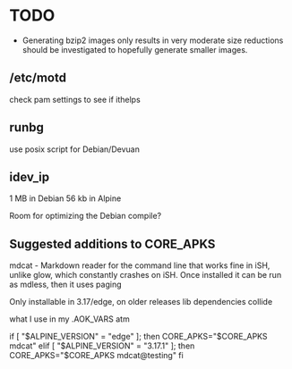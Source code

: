 # TODO

- Generating bzip2 images only results in very moderate size reductions
should be investigated to hopefully generate smaller images.

## /etc/motd

check pam settings to see if ithelps

## runbg

use posix script for Debian/Devuan

## idev_ip

 1 MB in Debian
56 kb in Alpine

Room for optimizing the Debian compile?

## Suggested additions to CORE_APKS

mdcat - Markdown reader for the command line that works fine in iSH, unlike glow, which constantly crashes on iSH. Once installed it can be run as mdless, then it uses paging

Only installable in 3.17/edge, on older releases lib dependencies collide

what I use in my .AOK_VARS atm

if [ "$ALPINE_VERSION" = "edge" ]; then
    CORE_APKS="$CORE_APKS mdcat"
elif [ "$ALPINE_VERSION" = "3.17.1" ]; then
    CORE_APKS="$CORE_APKS mdcat@testing"
fi
